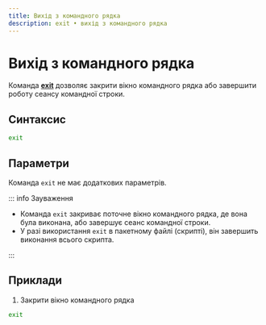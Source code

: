 ```yaml
---
title: Вихід з командного рядка
description: exit • вихід з командного рядка
---
```


# Вихід з командного рядка

Команда **[exit](https://docs.microsoft.com/en-us/windows-server/administration/windows-commands/exit 'Microsoft Dosc')** дозволяє закрити вікно командного рядка або завершити роботу сеансу командної строки.

## Синтаксис

```cmd
exit
```

## Параметри

Команда `exit` не має додаткових параметрів.

::: info Зауваження

- Команда `exit` закриває поточне вікно командного рядка, де вона була виконана, або завершує сеанс командної строки.
- У разі використання `exit` в пакетному файлі (скрипті), він завершить виконання всього скрипта.

:::

## Приклади

1. Закрити вікно командного рядка

```cmd
exit
```

